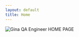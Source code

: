 ```yaml
---
layout: default
title: Home
---
```



<!--
<div class="static-image">
    <img src="{{ "assets/images/QA Engineer website home.svg" | relative_url }}" alt="Gina QA Engineer HOME PAGE">
</div>
--!>

<div class="ifMobile1">
    <img src="{{ "assets/images/QA Engineer website home.svg" | relative_url }}" alt="Gina QA Engineer HOME PAGE">
</div>


